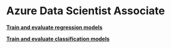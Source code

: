 # Azure Data Scientist Associate


[****Train and evaluate regression models****](azure_data_scientist_associate/train_and_evaluate_regression_models.md)

[****Train and evaluate classification models****](azure_data_scientist_associate/train_and_evaluate_classification_models.md)